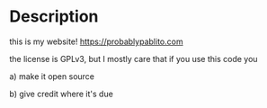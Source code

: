 # Description
this is my website! https://probablypablito.com

the license is GPLv3, but I mostly care that if you use this code you

a) make it open source

b) give credit where it's due
